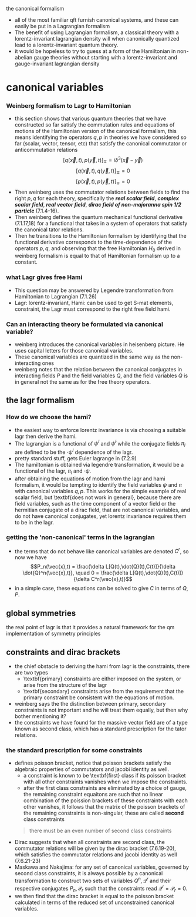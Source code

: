 the canonical formalism

- all of the most familiar qft furnish canonical systems, and these can easily be put in a Lagrangian formalism
- The benefit of using Lagrangian formalism, a classical theory with a lorentz-invariant lagrangian density will when canonically quantized lead to a lorentz-invariant quantum theory.
- it would be hopeless to try to guess at a form of the Hamiltonian in non-abelian gauge theories without starting with a lorentz-invariant and gauge-invariant lagrangian density

# canonical variables

### Weinberg formalism to Lagr to Hamiltonian

- this section shows that various quantum theories that we have constructed so far satisfy the commutation rules and equations of motions of the Hamiltonian version of the canonical formalism, this means identifying the operators $q,p$ in theories we have considered so far (scalar, vector, tensor, etc) that satisfy the canonical commutator or anticommutation relations
    $$[q(\vec{x},t),p(\vec{y},t)]_{\mp} = i\delta^3(\vec{x}-\vec{y})$$
    $$[q(\vec{x},t),q(\vec{y},t)]_{\mp} = 0$$
    $$[p(\vec{x},t),p(\vec{y},t)]_{\mp} = 0$$
- Then weinberg uses the commutator relations between fields to find the right $p,q$ for each theory, specifically the ***real scalar field***, ***complex scalar field***, ***real vector field***, ***dirac field of non-majoranna spin 1/2 particle*** (7.1.4-16). 
- Then weinberg defines the quantum mechanical functional derivative (7.1.17,18) for a functional that takes in a system of operators that satisfy the canonical tator relations. 
- Then he transitions to the Hamiltonian formalism by identifying that the functional derivative corresponds to the time-dependence of the operators $p,q$, and observing that the free Hamiltonian $H_0$ derived in weinberg formalism is equal to that of Hamiltonian formalism up to a constant.  

### what Lagr gives free Hami

- This question may be answered by Legendre transformation from Hamiltonian to Lagrangian (7.1.26)
- Lagr: lorentz-invariant, Hami: can be used to get S-mat elements, constraint, the Lagr must correspond to the right free field hami.


### Can an interacting theory be formulated via canonical variable? 

- weinberg introduces the canonical variables in heisenberg picture. He uses capital letters for those canonical variables.
- These canonical variables are quantized in the same way as the non-interacting ones
- weinberg notes that the relation between the canonical conjugates in interacting fields $P$ and the field variables $Q$, and the field variables $\dot{Q}$ is in general not the same as for the free theory operators. 

## the lagr formalism

### How do we choose the hami?

- the easiest way to enforce lorentz invariance is via choosing a suitable lagr then derive the hami. 
- The lagrangian is a functional of $\psi^l$ and $\dot{\psi}^l$ while the conjugate fields $\pi_l$ are defined to be the $\cdot{\psi}^l$ dependence of the lagr.
- pretty standard stuff, gets Euler lagrange in (7.2.9)
- The hamiltonian is obtained via legendre transformation, it would be a functional of the lagr, $\pi_l$ and $\cdot{\psi}$.
- after obtaining the equations of motion from the lagr and hami formalism, it would be tempting to identify the field variables $\psi$ and $\pi$ with canonical variables $q,p$. This works for the simple example of real scalar field, but \textbf{does not work in general}, because there are field variables, such as the time component of a vector field or the hermitian conjugate of a dirac field, that are not canonical variables, and do not have canonical conjugates, yet lorentz invariance requires them to be in the lagr.

### getting the 'non-canonical' terms in the lagrangian

- the terms that do not behave like canonical variables are denoted $C^r$, so now we have 
    $$P_n(\vec{x},t) = \frac{\delta L[Q(t),\dot{Q}(t),C(t)]}{\delta \dot{Q}^n(\vec{x},t)}, \quad
    0 = \frac{\delta L[Q(t),\dot{Q}(t),C(t)]}{\delta C^r(\vec{x},t)}$$
- in a simple case, these equations can be solved to give $C$ in terms of $Q,P$. 

## global symmetries

the real point of lagr is that it provides a natural framework for the qm implementation of symmetry principles


## constraints and dirac brackets

- the chief obstacle to deriving the hami from lagr is the constraints, there are two types
    - \textbf{primary} constraints are either imposed on the system, or arise from the structure of the lagr
    - \textbf{secondary} constraints arise from the requirement that the primary constraint be consistent with the equations of motion. 
- weinberg says the the distinction between primary, secondary constraints is not important and he will treat them equally, but then why bother mentioning it?
- the constraints we have found for the massive vector field are of a type known as second class, which has a standard prescription for the tator relations.

### the standard prescription for some constraints

- defines poisson bracket, notice that poisson brackets satisfy the algebraic properties of commutators and jacobi identity as well.
    - a constraint is known to be \textbf{first} class if its poisson bracket with all other constraints vanishes when we impose the constraints.
    - after the first class constraints are eliminated by a choice of gauge, the remaining constraint equaitons are such that no linear combination of the poission brackets of these constraints with each other vanishes, it follows that the matrix of the poisson brackets of the remaining constraints is non-singular, these are called **second** class constraints 
    > there must be an even number of second class constraints
- Dirac suggests that when all constraints are second class, the commutator relations will be given by the dirac bracket (7.6.19-20), which satisfies the commutator relations and jacobi identity as well (7.6.21-23)
- Maskawa and Nakajima: for any set of canonical variables, governed by second class constraints, it is always possible by a canonical transformation to construct two sets of variables $Q^n, \mathscr{Q}^r$ and their respective conjugates $P_n, \mathscr{P}_r$ such that the constraints read $\mathscr{Q}^r = \mathscr{P}_r = 0$.
- we then find that the dirac bracket is equal to the poisson bracket calculated in terms of the reduced set of unconstrained canonical variables. 